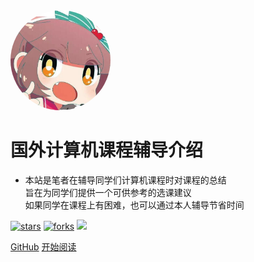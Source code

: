 <img width="160px" style="border-radius: 50%" bor src="style/head_portrait.jpg">

# **国外计算机课程辅导介绍**

- 本站是笔者在辅导同学们计算机课程时对课程的总结<br>旨在为同学们提供一个可供参考的选课建议<br>如果同学在课程上有困难，也可以通过本人辅导节省时间

[![stars](https://badgen.net/github/stars/tutoryou/tutoryou.github.io?color=4ab8a1)](https://github.com/tutoryou/tutoryou.github.io)
[![forks](https://badgen.net/github/forks/tutoryou/tutoryou.github.io?color=4ab8a1)](https://github.com/tutoryou/tutoryou.github.io)
![](https://img.shields.io/badge/%E6%91%B8%E9%B1%BC-%E7%A8%8B%E5%BA%8F%E5%91%98-green)

[GitHub](https://github.com/tutoryou/tutoryou.github.io)
[开始阅读](?id=中文文档)

